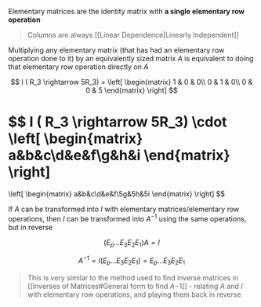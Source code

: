 Elementary matrices are the identity matrix with **a single elementary row operation** 

> Columns are always [[Linear Dependence|Linearly Independent]]

Multiplying any elementary matrix (that has had an elementary row operation done to it) by an equivalently sized matrix $A$ is equivalent to doing that elementary row operation directly on $A$

$$
I ( R_3 \rightarrow 5R_3) = 
\left[
\begin{matrix}
1 & 0 & 0\\
0 & 1 & 0\\
0 & 0 & 5
\end{matrix}
\right]
$$

$$
I ( R_3 \rightarrow 5R_3) \cdot
\left[
\begin{matrix}
a&b&c\\d&e&f\\g&h&i
\end{matrix}
\right]
 = 
\left[
\begin{matrix}
a&b&c\\d&e&f\\5g&5h&5i
\end{matrix}
\right]
$$

If $A$ can be transformed into $I$ with elementary matrices/elementary row operations, then $I$ can be transformed into $A^{-1}$ using the same operations, but in reverse

$$
(E_p ... E_3E_2E_1)A = I
$$

$$
A^{-1} = I(E_p ... E_3E_2E_1) = E_p ... E_3E_2E_1
$$

> This is very similar to the method used to find inverse matrices in [[Inverses of Matrices#General form to find $A {-1}$]] - relating $A$ and $I$ with elementary row operations, and playing them back in reverse
